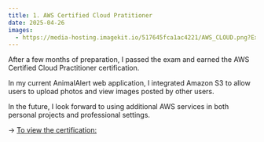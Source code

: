 ```yaml
---
title: 1. AWS Certified Cloud Pratitioner
date: 2025-04-26
images:
  - https://media-hosting.imagekit.io/517645fca1ac4221/AWS_CLOUD.png?Expires=1840309005&Key-Pair-Id=K2ZIVPTIP2VGHC&Signature=Js2Okp0Fv9O9MGPhk2pINr240SM6pnszdtPxxk6toi5KM5R1WnH7EqH8XzfX9ar9jJXkN9hQ3oykdvYcjSA7kUNxbn6sfwvbIajpx5yu8FxXDUbByXArl29LLUtmMVx8AsAlVRU8pGuOZ8XP-xmKSwJNNVgJ1nGhBEWt-TU7YqNbjlnIK7wGZVbgVXzjl~VQQJmr5CkSJVmlxdd-sK-OOKEGgbks5zzOWR7iPhj0NG-XABVrXzOWPm3fmMmNmYRk5IF3sWVfMAUBqpMyalixyeRl7Sq9h6BSoCLuEoQXmeuehok6MpG0qopeIHZlT1zDHQ4jQKUyIMt2wjVIi-jk~Q__
---
```


After a few months of preparation, I passed the exam and earned the AWS Certified Cloud Practitioner certification.

In my current AnimalAlert web application, I integrated Amazon S3 to allow users to upload photos and view images posted by other users.

In the future, I look forward to using additional AWS services in both personal projects and professional settings.

→ [To view the certification: ](https://www.credly.com/badges/a6a977c3-37d5-4c88-a32c-339afcfbcec0/public_url)
